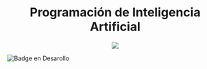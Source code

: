 <!-- Titulo --> 

<h1 align="center"> Programación de Inteligencia Artificial </h1>

<!-- Codigo imagen centrada --> 

<p align="center">
  <img src="https://user-images.githubusercontent.com/119708627/205412280-d14f137a-17ce-4dce-bec0-93739140b60d.png" />
</p>

<!-- Insignia en desarollo --> 

![Badge en Desarollo](https://img.shields.io/badge/STATUS-EN%20DESAROLLO-green)
